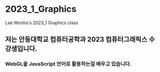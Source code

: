 # 2023_1_Graphics
Lee Wonho's 2023_1 Graphics class

## 저는 안동대학교 컴퓨터공학과 2023 컴퓨터그래픽스 수강생입니다.
### WebGL을 JavaScript 언어로 활용하는걸 배우고 있습니다.
